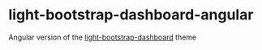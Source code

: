 # light-bootstrap-dashboard-angular

Angular version of the [light-bootstrap-dashboard](http://www.creative-tim.com/product/light-bootstrap-dashboard) theme
